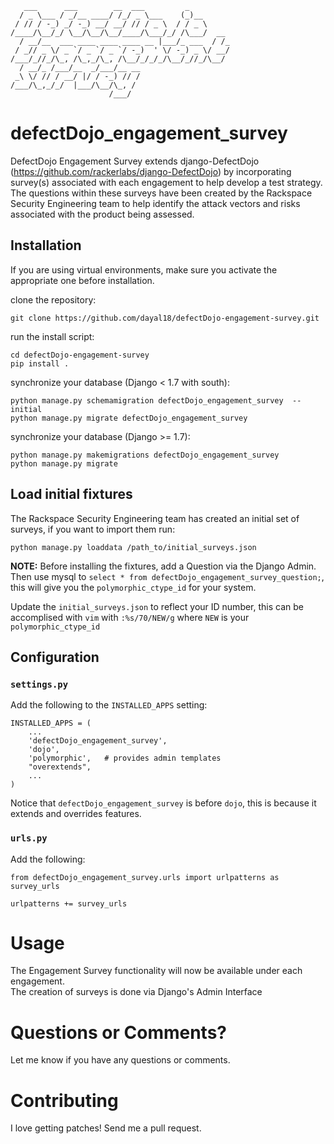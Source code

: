       ___      ___        __  ___         _         
      / _ \___ / _/__ ____/ /_/ _ \___    (_)__      
     / // / -_) _/ -_) __/ __/ // / _ \  / / _ \     
    /____/\__/_/ \__/\__/\__/____/\___/_/ /\___/  __ 
      / __/__  ___ ____ ____ ____ __ |___/_ ___  / /_
     / _// _ \/ _ `/ _ `/ _ `/ -_)  ' \/ -_) _ \/ __/
    /___/_//_/\_, /\_,_/\_, /\__/_/_/_/\__/_//_/\__/ 
      / __/_ /___/__  _/___/__ __                    
     _\ \/ // / __/ |/ / -_) // /                    
    /___/\_,_/_/  |___/\__/\_, /                     
                          /___/                                      

defectDojo_engagement_survey
===========================

DefectDojo Engagement Survey extends django-DefectDojo
(https://github.com/rackerlabs/django-DefectDojo) by incorporating survey(s)
associated with each engagement to help develop a test strategy.  The
questions within these surveys have been created by the Rackspace Security
Engineering team to help identify the attack vectors and risks associated
with the product being assessed.

Installation
------------

If you are using virtual environments, make sure you activate the appropriate one
before installation.

clone the repository:

    git clone https://github.com/dayal18/defectDojo-engagement-survey.git

run the install script:
    
    cd defectDojo-engagement-survey
    pip install .
    
synchronize your database (Django < 1.7 with south):

    python manage.py schemamigration defectDojo_engagement_survey  --initial
    python manage.py migrate defectDojo_engagement_survey
    
synchronize your database (Django >= 1.7):

    python manage.py makemigrations defectDojo_engagement_survey
    python manage.py migrate
    
## Load initial fixtures

The Rackspace Security Engineering team has created an initial set of surveys, if you want to import them run:

    python manage.py loaddata /path_to/initial_surveys.json
    
**NOTE:** Before installing the fixtures, add a Question via the Django Admin.  Then use mysql to
`select * from defectDojo_engagement_survey_question;`, this will give you the `polymorphic_ctype_id` for your system.

Update the `initial_surveys.json` to reflect your ID number, this can be accomplised with `vim` with `:%s/70/NEW/g` where
`NEW` is your `polymorphic_ctype_id`

## Configuration

### `settings.py`

Add the following to the `INSTALLED_APPS` setting: 

    INSTALLED_APPS = (
        ...
        'defectDojo_engagement_survey',
        'dojo',
        'polymorphic',   # provides admin templates
        "overextends",
        ...
    ) 

Notice that `defectDojo_engagement_survey` is before `dojo`, this is because
it extends and overrides features.

### `urls.py`

Add the following:

`from defectDojo_engagement_survey.urls import urlpatterns as survey_urls` 

`urlpatterns += survey_urls`

Usage
=====

The Engagement Survey functionality will now be available under each engagement.  
The creation of surveys is done via Django's Admin Interface
        
Questions or Comments?
======================

Let me know if you have any questions or comments.

Contributing
============

I love getting patches! Send me a pull request.  


